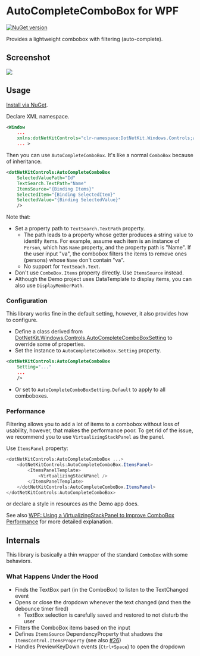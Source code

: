 # AutoCompleteComboBox for WPF

[![NuGet version](https://badge.fury.io/nu/DotNetKit.Wpf.AutoCompleteComboBox.svg)](https://badge.fury.io/nu/DotNetKit.Wpf.AutoCompleteComboBox)

Provides a lightweight combobox with filtering (auto-complete).

## Screenshot
![](documents/images/screenshot.gif)

## Usage
[Install via NuGet](https://www.nuget.org/packages/DotNetKit.Wpf.AutoCompleteComboBox).

Declare XML namespace.

```xml
<Window
    ...
    xmlns:dotNetKitControls="clr-namespace:DotNetKit.Windows.Controls;assembly=DotNetKit.Wpf.AutoCompleteComboBox"
    ... >
```

Then you can use `AutoCompleteComboBox`. It's like a normal `ComboBox` because of inheritance.

```xml
<dotNetKitControls:AutoCompleteComboBox
    SelectedValuePath="Id"
    TextSearch.TextPath="Name"
    ItemsSource="{Binding Items}"
    SelectedItem="{Binding SelectedItem}"
    SelectedValue="{Binding SelectedValue}"
    />
```

Note that:

- Set a property path to ``TextSearch.TextPath`` property.
    - The path leads to a property whose getter produces a string value to identify items. For example, assume each item is an instance of `Person`, which has `Name` property, and the property path is "Name". If the user input "va", the combobox filters the items to remove ones (persons) whose `Name` don't contain "va".
    - No support for ``TextSeach.Text``.
- Don't use ``ComboBox.Items`` property directly. Use `ItemsSource` instead.
- Although the Demo project uses DataTemplate to display items, you can also use `DisplayMemberPath`.

### Configuration
This library works fine in the default setting, however, it also provides how to configure.

- Define a class derived from [DotNetKit.Windows.Controls.AutoCompleteComboBoxSetting](DotNetKit.Wpf.AutoCompleteComboBox/Windows/Controls/AutoCompleteComboBoxSetting.cs) to override some of properties.
- Set the instance to ``AutoCompleteComboBox.Setting`` property.

```xml
<dotNetKitControls:AutoCompleteComboBox
    Setting="..."
    ...
    />
```

- Or set to ``AutoCompleteComboBoxSetting.Default`` to apply to all comboboxes.

### Performance
Filtering allows you to add a lot of items to a combobox without loss of usability, however, that makes the performance poor. To get rid of the issue, we recommend you to use `VirtualizingStackPanel` as the panel.

Use `ItemsPanel` property:

```csharp
<dotNetKitControls:AutoCompleteComboBox ...>
    <dotNetKitControls:AutoCompleteComboBox.ItemsPanel>
        <ItemsPanelTemplate>
            <VirtualizingStackPanel />
        </ItemsPanelTemplate>
    </dotNetKitControls:AutoCompleteComboBox.ItemsPanel>
</dotNetKitControls:AutoCompleteComboBox>
```

or declare a style in resources as the Demo app does.

See also [WPF: Using a VirtualizingStackPanel to Improve ComboBox Performance](http://vbcity.com/blogs/xtab/archive/2009/12/15/wpf-using-a-virtualizingstackpanel-to-improve-combobox-performance.aspx) for more detailed explanation.

## Internals
This library is basically a thin wrapper of the standard `ComboBox` with some behaviors.

### What Happens Under the Hood
- Finds the TextBox part (in the ComboBox) to listen to the TextChanged event
- Opens or close the dropdown whenever the text changed (and then the debounce timer fired)
    - TextBox selection is carefully saved and restored to not disturb the user
- Filters the ComboBox items based on the input
- Defines `ItemsSource` DependencyProperty that shadows the `ItemsControl.ItemsProperty` (see also [#26])
- Handles PreviewKeyDown events (`Ctrl+Space`) to open the dropdown

[#26]: https://github.com/vain0x/DotNetKit.Wpf.AutoCompleteComboBox/pull/26
